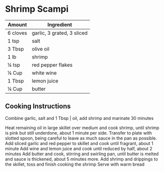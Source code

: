 # Shrimp Scampi

|Amount|Ingredient|
|----|----|
6 cloves | garlic, 3 grated, 3 sliced
1 tsp | salt
3 Tbsp | olive oil
1 lb | shrimp
¼ tsp | red pepper flakes
¼ Cup | white wine
1 Tbsp | lemon juice
¼ Cup | butter

## Cooking Instructions
Combine garlic, salt and 1 Tbsp | oil, add shrimp and marinate 30 minutes

Heat remaining oil in large skillet over medium and cook shrimp, until shrimp is pink but still underdone, about 1 minute per side.
Transfer to plate with slotted spoon, being careful to leave as much sauce in the pan as possible. Add sliced garlic and red pepper to skillet and cook until fragrant, about 1 minute
Add wine and lemon juice and cook until reduced by half, about 2 minutes
Add butter and cook, stirring and swirling pan, until butter is melted
and sauce is thickened, about 5 minutes more.
Add shrimp and drippings to the skillet, toss and finish cooking the shrimp
Serve with warm bread
